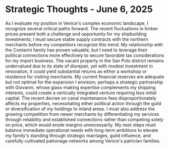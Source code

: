 # Strategic Thoughts - June 6, 2025

As I evaluate my position in Venice's complex economic landscape, I recognize several critical paths forward. The recent fluctuations in timber prices present both a challenge and opportunity for my shipbuilding investments; I must secure stable supply contracts with the northern merchants before my competitors recognize this trend. My relationship with the Contarini family has proven valuable, but I need to leverage their political connections more effectively to secure favorable tax considerations for my import business. The vacant property in the San Polo district remains undervalued due to its state of disrepair, yet with modest investment in renovation, it could yield substantial returns as either a workshop or residence for visiting merchants. My current financial reserves are adequate but not optimal for the expansion I envision; perhaps a strategic partnership with Giovanni, whose glass-making expertise complements my shipping interests, could create a vertically integrated venture requiring less initial capital. The recent decree on canal maintenance fees disproportionately affects my properties, necessitating either political action through the guild or diversification of my holdings to inland areas. I must also address the growing competition from newer merchants by differentiating my services through reliability and established connections rather than competing solely on price, which would erode margins unnecessarily. My next steps must balance immediate operational needs with long-term ambitions to elevate my family's standing through strategic marriages, guild influence, and carefully cultivated patronage networks among Venice's patrician families.
